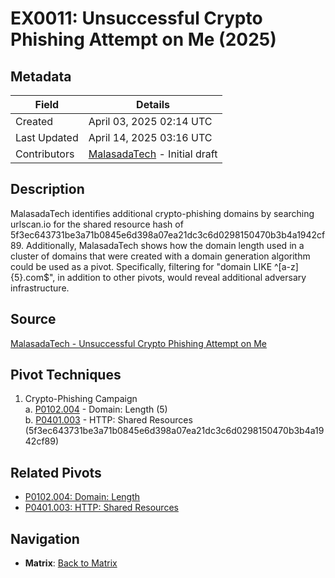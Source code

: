 # EX0011: Unsuccessful Crypto Phishing Attempt on Me (2025)

## Metadata
| Field          | Details                                      |
|----------------|----------------------------------------------|
| Created        | April 03, 2025 02:14 UTC                    |
| Last Updated   | April 14, 2025 03:16 UTC                    |
| Contributors   | [MalasadaTech](../contributors.md#malasadatech) - Initial draft |

## Description
MalasadaTech identifies additional crypto-phishing domains by searching urlscan.io for the shared resource hash of 5f3ec643731be3a71b0845e6d398a07ea21dc3c6d0298150470b3b4a1942cf89. Additionally, MalasadaTech shows how the domain length used in a cluster of domains that were created with a domain generation algorithm could be used as a pivot. Specifically, filtering for "domain LIKE ^[a-z]{5}\.com$", in addition to other pivots, would reveal additional adversary infrastructure.

## Source
[MalasadaTech - Unsuccessful Crypto Phishing Attempt on Me](https://malasada.tech/unsuccessful-crypto-phishing-attempt-on-me/)

## Pivot Techniques
1. Crypto-Phishing Campaign  
    a. [P0102.004](../pivots/P0102.004.md) - Domain: Length  (5)
    <br>b. [P0401.003](../pivots/P0401.003.md) - HTTP: Shared Resources  (5f3ec643731be3a71b0845e6d398a07ea21dc3c6d0298150470b3b4a1942cf89)

## Related Pivots
- [P0102.004: Domain: Length ](../pivots/P0102.004.md)
- [P0401.003: HTTP: Shared Resources ](../pivots/P0401.003.md)

## Navigation
- **Matrix**: [Back to Matrix](../matrix.md)
